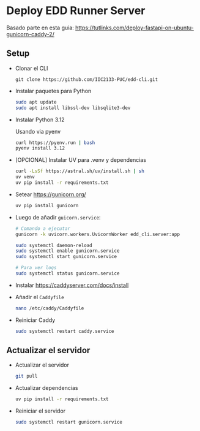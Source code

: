 # Deploy EDD Runner Server

Basado parte en esta guia: https://tutlinks.com/deploy-fastapi-on-ubuntu-gunicorn-caddy-2/

## Setup

- Clonar el CLI

  ```
  git clone https://github.com/IIC2133-PUC/edd-cli.git
  ```

- Instalar paquetes para Python

  ```sh
  sudo apt update
  sudo apt install libssl-dev libsqlite3-dev
  ```

- Instalar Python 3.12

  Usando via pyenv

  ```sh
  curl https://pyenv.run | bash
  pyenv install 3.12
  ```

- [OPCIONAL] Instalar UV para .venv y dependencias

  ```sh
  curl -LsSf https://astral.sh/uv/install.sh | sh
  uv venv
  uv pip install -r requirements.txt
  ```

- Setear https://gunicorn.org/

  ```sh
  uv pip install gunicorn
  ```

- Luego de añadir `guicorn.service`:

  ```sh
  # Comando a ejecutar
  gunicorn -k uvicorn.workers.UvicornWorker edd_cli.server:app
  ```

  ```sh
  sudo systemctl daemon-reload
  sudo systemctl enable gunicorn.service
  sudo systemctl start gunicorn.service

  # Para ver logs
  sudo systemctl status gunicorn.service
  ```

- Instalar
  https://caddyserver.com/docs/install

- Añadir el `Caddyfile`

  ```sh
  nano /etc/caddy/Caddyfile
  ```

- Reiniciar Caddy

  ```sh
  sudo systemctl restart caddy.service
  ```

## Actualizar el servidor

- Actualizar el servidor

  ```sh
  git pull
  ```

- Actualizar dependencias

  ```sh
  uv pip install -r requirements.txt
  ```

- Reiniciar el servidor

  ```sh
  sudo systemctl restart gunicorn.service
  ```
